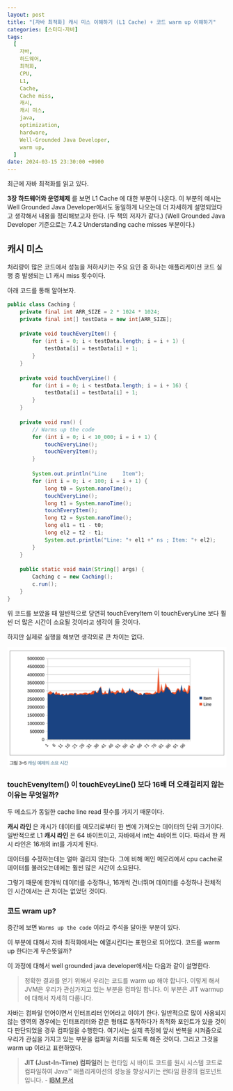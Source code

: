 ```yaml
---
layout: post
title: "[자바 최적화] 캐시 미스 이해하기 (L1 Cache) + 코드 warm up 이해하기"
categories: [스터디-자바]
tags:
  [
    자바,
    하드웨어,
    최적화,
    CPU,
    L1,
    Cache,
    Cache miss,
    캐시,
    캐시 미스,
    java,
    optimization,
    hardware,
    Well-Grounded Java Developer,
    warm up,
  ]
date: 2024-03-15 23:30:00 +0900
---
```


최근에 자바 최적화를 읽고 있다.

**3장 하드웨어와 운영체제** 를 보면 L1 Cache 에 대한 부분이 나온다.
이 부분의 예시는 Well Grounded Java Developer에서도 동일하게 나오는데 더 자세하게 설명되었다고 생각해서 내용을 정리해보고자 한다.
(두 책의 저자가 같다.) (Well Grounded Java Developer 기준으로는 7.4.2 Understanding cache misses 부분이다.)

## 캐시 미스

처리량이 많은 코드에서 성능을 저하시키는 주요 요인 중 하나는 애플리케이션 코드 실행 중 발생되는 L1 캐시 miss 횟수이다.

아래 코드를 통해 알아보자.

```java
public class Caching {
    private final int ARR_SIZE = 2 * 1024 * 1024;
    private final int[] testData = new int[ARR_SIZE];

    private void touchEveryItem() {
        for (int i = 0; i < testData.length; i = i + 1) {
            testData[i] = testData[i] + 1;
        }
    }

    private void touchEveryLine() {
        for (int i = 0; i < testData.length; i = i + 16) {
            testData[i] = testData[i] + 1;
        }
    }

    private void run() {
        // Warms up the code
        for (int i = 0; i < 10_000; i = i + 1) {
            touchEveryLine();
            touchEveryItem();
        }

        System.out.println("Line     Item");
        for (int i = 0; i < 100; i = i + 1) {
            long t0 = System.nanoTime();
            touchEveryLine();
            long t1 = System.nanoTime();
            touchEveryItem();
            long t2 = System.nanoTime();
            long el1 = t1 - t0;
            long el2 = t2 - t1;
            System.out.println("Line: "+ el1 +" ns ; Item: "+ el2);
        }
    }

    public static void main(String[] args) {
        Caching c = new Caching();
        c.run();
    }
}
```

위 코드를 보았을 때 일반적으로 당연히 touchEveryItem 이 touchEveryLine 보다 훨씬 더 많은 시간이 소요될 것이라고 생각이 들 것이다.

하지만 실제로 실행을 해보면 생각외로 큰 차이는 없다.

![result](/assets/images/2024-03-15-java-l1-cache-miss/result.png)

### touchEvenyItem() 이 touchEveyLine() 보다 16배 더 오래걸리지 않는 이유는 무엇일까?

두 메소드가 동일한 cache line read 횟수를 가지기 때문이다.

**캐시 라인** 은 캐시가 데이터를 메모리로부터 한 번에 가져오는 데이터의 단위 크기이다.
일반적으로 L1 **캐시 라인** 은 64 바이트이고, 자바에서 int는 4바이트 이다.
따라서 한 캐시 라인은 16개의 int를 가지게 된다.

데이터를 수정하는데는 얼마 걸리지 않는다.
그에 비해 메인 메모리에서 cpu cache로 데이터를 불러오는데에는 훨씬 많은 시간이 소요된다.

그렇기 때문에 한개씩 데이터를 수정하나, 16개씩 건너뛰며 데이터를 수정하나 전체적인 시간에서는 큰 차이는 없었던 것이다.

### 코드 wram up?

중간에 보면 `Warms up the code` 이라고 주석을 달아둔 부분이 있다.

이 부분에 대해서 자바 최적화에서는 예열시킨다는 표현으로 되어있다. 코드를 warm up 한다는게 무슨뜻일까?

이 과정에 대해서 well grounded java developer에서는 다음과 같이 설명한다.

> 정확한 결과를 얻기 위해서 우리는 코드를 warm up 해야 합니다. 이렇게 해서 JVM은 우리가 관심가지고 있는 부분을 컴파일 합니다. 이 부분은 JIT warmup 에 대해서 자세히 다룹니다.

자바는 컴파일 언어이면서 인터프리터 언어라고 이야기 한다. 일반적으로 많이 사용되지 않는 영역의 경우에는 인터프리터와 같은 형태로 동작하다가 최적화 포인트가 있을 것이다 판단되었을 경우 컴파일을 수행한다. 여기서는 실제 측정에 앞서 반복을 시켜줌으로 우리가 관심을 가지고 있는 부분을 컴파일 처리를 되도록 해준 것이다. 그리고 그것을 warm up 이라고 표현하였다.

> **JIT (Just-In-Time) 컴파일러** 는 런타임 시 바이트 코드를 원시 시스템 코드로 컴파일하여 Java™ 애플리케이션의 성능을 향상시키는 런타임 환경의 컴포넌트입니다. - [IBM 문서](https://www.ibm.com/docs/ko/sdk-java-technology/8?topic=reference-jit-compiler)
